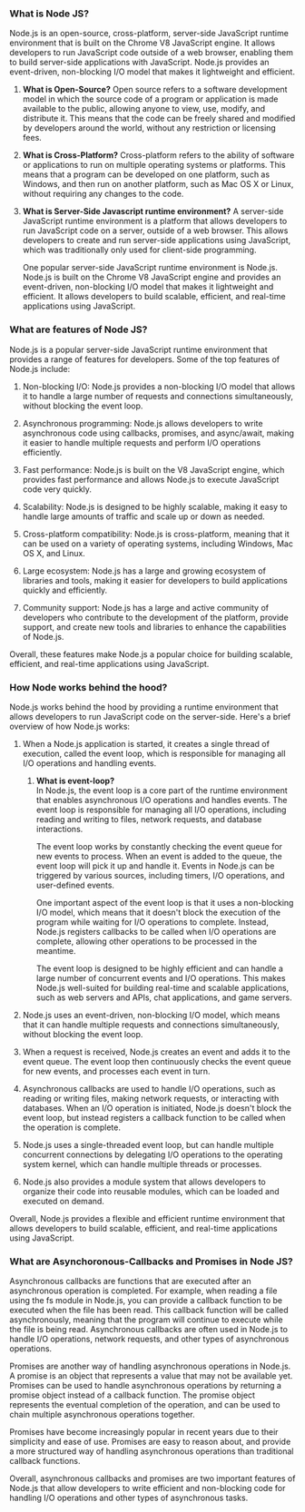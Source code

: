 ### What is Node JS?
Node.js is an open-source, cross-platform, server-side JavaScript runtime environment that is built on the Chrome V8 JavaScript engine. It allows developers to run JavaScript code outside of a web browser, enabling them to build server-side applications with JavaScript. Node.js provides an event-driven, non-blocking I/O model that makes it lightweight and efficient.
1. <b>What is Open-Source?</b>
    Open source refers to a software development model in which the source code of a program or application is made available to the public, allowing anyone to view, use, modify, and distribute it. This means that the code can be freely shared and modified by developers around the world, without any restriction or licensing fees.
2. <b>What is Cross-Platform?</b>
    Cross-platform refers to the ability of software or applications to run on multiple operating systems or platforms. This means that a program can be developed on one platform, such as Windows, and then run on another platform, such as Mac OS X or Linux, without requiring any changes to the code.
3. <b>What is Server-Side Javascript runtime environment?</b>
    A server-side JavaScript runtime environment is a platform that allows developers to run JavaScript code on a server, outside of a web browser. This allows developers to create and run server-side applications using JavaScript, which was traditionally only used for client-side programming.

    One popular server-side JavaScript runtime environment is Node.js. Node.js is built on the Chrome V8 JavaScript engine and provides an event-driven, non-blocking I/O model that makes it lightweight and efficient. It allows developers to build scalable, efficient, and real-time applications using JavaScript.

### What are features of Node JS?
Node.js is a popular server-side JavaScript runtime environment that provides a range of features for developers. Some of the top features of Node.js include:

1. Non-blocking I/O: Node.js provides a non-blocking I/O model that allows it to handle a large number of requests and connections simultaneously, without blocking the event loop.

2. Asynchronous programming: Node.js allows developers to write asynchronous code using callbacks, promises, and async/await, making it easier to handle multiple requests and perform I/O operations efficiently.

3. Fast performance: Node.js is built on the V8 JavaScript engine, which provides fast performance and allows Node.js to execute JavaScript code very quickly.

4. Scalability: Node.js is designed to be highly scalable, making it easy to handle large amounts of traffic and scale up or down as needed.

5. Cross-platform compatibility: Node.js is cross-platform, meaning that it can be used on a variety of operating systems, including Windows, Mac OS X, and Linux.

6. Large ecosystem: Node.js has a large and growing ecosystem of libraries and tools, making it easier for developers to build applications quickly and efficiently.

7. Community support: Node.js has a large and active community of developers who contribute to the development of the platform, provide support, and create new tools and libraries to enhance the capabilities of Node.js.

Overall, these features make Node.js a popular choice for building scalable, efficient, and real-time applications using JavaScript.

### How Node works behind the hood?
Node.js works behind the hood by providing a runtime environment that allows developers to run JavaScript code on the server-side. Here's a brief overview of how Node.js works:

1. When a Node.js application is started, it creates a single thread of execution, called the event loop, which is responsible for managing all I/O operations and handling events.
    1. <b>What is event-loop?</b>
        <br>
        In Node.js, the event loop is a core part of the runtime environment that enables asynchronous I/O operations and handles events. The event loop is responsible for managing all I/O operations, including reading and writing to files, network requests, and database interactions.

        The event loop works by constantly checking the event queue for new events to process. When an event is added to the queue, the event loop will pick it up and handle it. Events in Node.js can be triggered by various sources, including timers, I/O operations, and user-defined events.

        One important aspect of the event loop is that it uses a non-blocking I/O model, which means that it doesn't block the execution of the program while waiting for I/O operations to complete. Instead, Node.js registers callbacks to be called when I/O operations are complete, allowing other operations to be processed in the meantime.

        The event loop is designed to be highly efficient and can handle a large number of concurrent events and I/O operations. This makes Node.js well-suited for building real-time and scalable applications, such as web servers and APIs, chat applications, and game servers.

2. Node.js uses an event-driven, non-blocking I/O model, which means that it can handle multiple requests and connections simultaneously, without blocking the event loop.

3. When a request is received, Node.js creates an event and adds it to the event queue. The event loop then continuously checks the event queue for new events, and processes each event in turn.

4. Asynchronous callbacks are used to handle I/O operations, such as reading or writing files, making network requests, or interacting with databases. When an I/O operation is initiated, Node.js doesn't block the event loop, but instead registers a callback function to be called when the operation is complete.

5. Node.js uses a single-threaded event loop, but can handle multiple concurrent connections by delegating I/O operations to the operating system kernel, which can handle multiple threads or processes.

6. Node.js also provides a module system that allows developers to organize their code into reusable modules, which can be loaded and executed on demand.

Overall, Node.js provides a flexible and efficient runtime environment that allows developers to build scalable, efficient, and real-time applications using JavaScript.

### What are Asynchoronous-Callbacks and Promises in Node JS?
Asynchronous callbacks are functions that are executed after an asynchronous operation is completed. For example, when reading a file using the fs module in Node.js, you can provide a callback function to be executed when the file has been read. This callback function will be called asynchronously, meaning that the program will continue to execute while the file is being read. Asynchronous callbacks are often used in Node.js to handle I/O operations, network requests, and other types of asynchronous operations.

Promises are another way of handling asynchronous operations in Node.js. A promise is an object that represents a value that may not be available yet. Promises can be used to handle asynchronous operations by returning a promise object instead of a callback function. The promise object represents the eventual completion of the operation, and can be used to chain multiple asynchronous operations together.

Promises have become increasingly popular in recent years due to their simplicity and ease of use. Promises are easy to reason about, and provide a more structured way of handling asynchronous operations than traditional callback functions.

Overall, asynchronous callbacks and promises are two important features of Node.js that allow developers to write efficient and non-blocking code for handling I/O operations and other types of asynchronous tasks.
